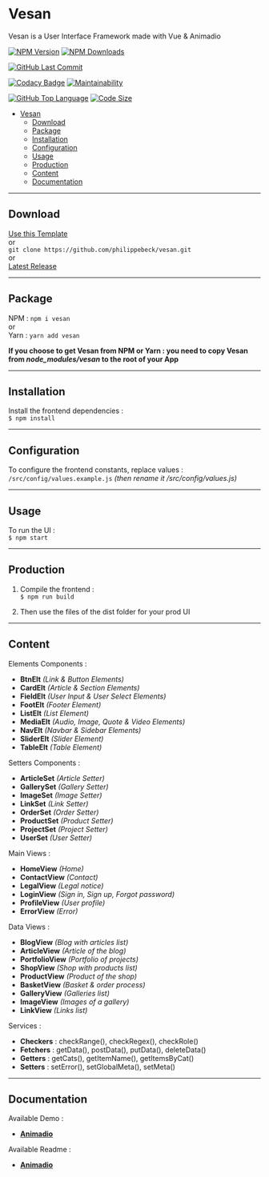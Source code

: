 # Vesan 

Vesan is a User Interface Framework made with Vue & Animadio

[![NPM Version](https://badgen.net/npm/v/vesan)](https://www.npmjs.com/package/vesan)
[![NPM Downloads](https://badgen.net/npm/dt/vesan)](https://www.npmjs.com/package/vesan)

[![GitHub Last Commit](https://badgen.net/github/last-commit/philippebeck/vesan)](https://github.com/philippebeck/vesan/commits/master)

[![Codacy Badge](https://app.codacy.com/project/badge/Grade/cfde730eaf0f48a587afc8b95a2ac119)](https://www.codacy.com/gh/philippebeck/vesan/dashboard)
[![Maintainability](https://api.codeclimate.com/v1/badges/61debaf8cefe10b19cc6/maintainability)](https://codeclimate.com/github/philippebeck/vesan/maintainability)

[![GitHub Top Language](https://img.shields.io/github/languages/top/philippebeck/vesan)](https://github.com/philippebeck/vesan)
[![Code Size](https://img.shields.io/github/languages/code-size/philippebeck/vesan)](https://github.com/philippebeck/vesan/tree/master)

- [Vesan](#vesan)
  - [Download](#download)
  - [Package](#package)
  - [Installation](#installation)
  - [Configuration](#configuration)
  - [Usage](#usage)
  - [Production](#production)
  - [Content](#content)
  - [Documentation](#documentation)

---

## Download

[Use this Template](https://github.com/philippebeck/vesan/generate)  
or  
`git clone https://github.com/philippebeck/vesan.git`  
or  
[Latest Release](https://github.com/philippebeck/vesan/releases)  

---

## Package

NPM : `npm i vesan`  
or  
Yarn : `yarn add vesan`  

**If you choose to get Vesan from NPM or Yarn : you need to copy Vesan from *node_modules/vesan* to the root of your App**

---

## Installation

Install the frontend dependencies :  
`$ npm install`  

---

## Configuration

To configure the frontend constants, replace values :  
`/src/config/values.example.js` *(then rename it /src/config/values.js)*  

---

## Usage

To run the UI :  
`$ npm start`  

---

## Production

1. Compile the frontend :  
`$ npm run build`  

2. Then use the files of the dist folder for your prod UI

---
## Content

Elements Components :  
-   **BtnElt** *(Link & Button Elements)*  
-   **CardElt** *(Article & Section Elements)*  
-   **FieldElt** *(User Input & User Select Elements)*  
-   **FootElt** *(Footer Element)*  
-   **ListElt** *(List Element)*  
-   **MediaElt** *(Audio, Image, Quote & Video Elements)*  
-   **NavElt** *(Navbar & Sidebar Elements)*  
-   **SliderElt** *(Slider Element)*  
-   **TableElt** *(Table Element)*  

Setters Components :  
-   **ArticleSet** *(Article Setter)*  
-   **GallerySet** *(Gallery Setter)*  
-   **ImageSet** *(Image Setter)*  
-   **LinkSet** *(Link Setter)*  
-   **OrderSet** *(Order Setter)*  
-   **ProductSet** *(Product Setter)*  
-   **ProjectSet** *(Project Setter)*  
-   **UserSet** *(User Setter)*  

Main Views :  
-   **HomeView** *(Home)*  
-   **ContactView** *(Contact)*  
-   **LegalView** *(Legal notice)*  
-   **LoginView** *(Sign in, Sign up, Forgot password)*  
-   **ProfileView** *(User profile)*  
-   **ErrorView** *(Error)*  

Data Views :  
-   **BlogView** *(Blog with articles list)*  
-   **ArticleView** *(Article of the blog)*  
-   **PortfolioView** *(Portfolio of projects)*
-   **ShopView** *(Shop with products list)*  
-   **ProductView** *(Product of the shop)*  
-   **BasketView** *(Basket & order process)*  
-   **GalleryView** *(Galleries list)*  
-   **ImageView** *(Images of a gallery)*  
-   **LinkView** *(Links list)*  

Services :  
-   **Checkers** : checkRange(), checkRegex(), checkRole()  
-   **Fetchers** : getData(), postData(), putData(), deleteData()  
-   **Getters** : getCats(), getItemName(), getItemsByCat()  
-   **Setters** : setError(), setGlobalMeta(), setMeta()  

---

## Documentation

Available Demo :
-   [**Animadio**](https://philippebeck.github.io/animadio)  

Available Readme :  
-   [**Animadio**](https://github.com/philippebeck/animadio)  
